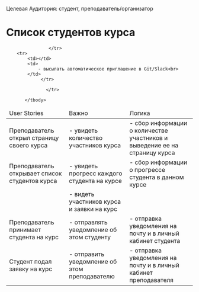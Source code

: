Целевая Аудитория: студент, преподаватель/организатор# Список студентов курса<table>    <thead>        <td>User Stories</td>        <td>Важно</td>        <td>Логика</td>    </thead>    <tbody>        <tr>            <td>                Преподаватель открыл страницу своего курса            </td>            <td>                - увидеть количество участников курса <br>            </td>            <td>                - сбор информации о количестве участников и выведение ее на страницу курса <br>            </td>        </tr>        <tr>            <td>                Преподаватель открывает список студентов курса            </td>            <td>                - увидеть прогресс каждого студента на курсе  <br>            </td>            <td>                - сбор информации о прогрессе студента в данном курсе <br>                          </td>        </tr>        <tr>            <td></td>            <td>                -  видеть участников курса и заявки на курс<br>            </td>                 </tr>  <tr>            <td>                Преподаватель принимает студента на курс            </td>            <td>                - отправлять уведомление об этом студенту  <br>            </td>  <td>                - отправка уведомления на почту и в личный кабинет студента  <br>            </td>                    </tr>        <tr>            <td></td>            <td>                - высылать автоматическое приглашение в Git/Slack<br>            </td>                 </tr>   <tr>            <td>                Студент подал заявку на курс            </td>            <td>                - отправить уведомление об этом преподавателю <br>            </td>  <td>                - отправка уведомления на почту и в личный кабинет преподавателя  <br>            </td>                   </tr>           </tbody></table>